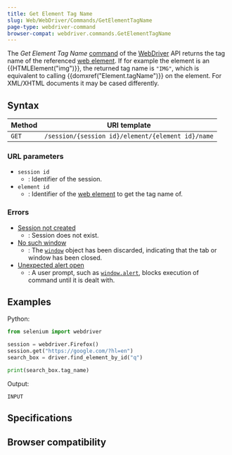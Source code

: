 ```yaml
---
title: Get Element Tag Name
slug: Web/WebDriver/Commands/GetElementTagName
page-type: webdriver-command
browser-compat: webdriver.commands.GetElementTagName
---
```




The _Get Element Tag Name_ [command](/Web/WebDriver/Command) of the [WebDriver](/Web/WebDriver) API returns the tag name of the referenced [web element](/Web/WebDriver/WebElement). If for example the element is an {{HTMLElement("img")}}, the returned tag name is `"IMG"`, which is equivalent to calling {{domxref("Element.tagName")}} on the element. For XML/XHTML documents it may be cased differently.

## Syntax

| Method | URI template                                      |
| ------ | ------------------------------------------------- |
| `GET`  | `/session/{session id}/element/{element id}/name` |

### URL parameters

- `session id`
  - : Identifier of the session.
- `element id`
  - : Identifier of the [web element](/Web/WebDriver/WebElement) to get the tag name of.

### Errors

- [Session not created](/Web/WebDriver/Errors/SessionNotCreated)
  - : Session does not exist.
- [No such window](/Web/WebDriver/Errors/NoSuchWindow)
  - : The [`window`](/Web/API/Window) object has been discarded, indicating that the tab or window has been closed.
- [Unexpected alert open](/Web/WebDriver/Errors/UnexpectedAlertOpen)
  - : A user prompt, such as [`window.alert`](/Web/API/Window/alert), blocks execution of command until it is dealt with.

## Examples

Python:

```python
from selenium import webdriver

session = webdriver.Firefox()
session.get("https://google.com/?hl=en")
search_box = driver.find_element_by_id("q")

print(search_box.tag_name)
```

Output:

```plain
INPUT
```

## Specifications



## Browser compatibility


